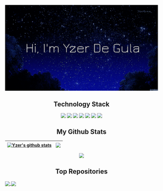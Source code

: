 <div style = "text-align: center;">
  <img width=100% height=50% alt="Banner" src="images/banner2.gif">
</div>

<h2 align="center">
  Technology Stack
</h2>
<p align="center">
  <img src="https://img.shields.io/badge/-Python-3776AB?style=flat-square&logo=python&logoColor=white"/>
  <img src="https://img.shields.io/badge/-C++-00599C?style=flat-square&logo=c"/>
  <img src="https://img.shields.io/badge/-CSS3-1572B6?style=flat-square&logo=css3"/>
  <img src="https://img.shields.io/badge/-HTML5-E34F26?style=flat-square&logo=html5&logoColor=white"/>
  <img src="https://img.shields.io/badge/-React-black?style=flat-square&logo=react"/>
  <img src="https://img.shields.io/badge/-GitHub-black?style=flat-square&logo=github"/>
  <img src="https://img.shields.io/badge/-JavaScript-black?style=flat-square&logo=javascript"/>
</p>


<h2 align="center">
  My Github Stats
</h2>

| <a href="https://github.com/anuraghazra/github-readme-stats"><img align="center" height=200px src="https://github-readme-stats.vercel.app/api?username=YzerD&show_icons=true&include_all_commits=true&theme=tokyonight&hide_border=true&rank_icon=github" alt="Yzer's github stats" /></a> | <a href="https://github.com/anuraghazra/github-readme-stats" ><img align="center" height=200px src="https://github-readme-stats.vercel.app/api/top-langs/?username=YzerD&layout=compact&theme=tokyonight&hide_border=true" /></a> |
| ------------- | ------------- |

<p align = "center">
 <img  src="https://github-readme-streak-stats.herokuapp.com/?user=YzerD&show_icons=true&locale=en&layout=compact&theme=tokyonight&line_height=0" />
</p> 


<h2 align="center">
  Top Repositories
</h2>

<a href="https://github.com/YzerD/CSCI335">
<img align="center" src="https://github-readme-stats.vercel.app/api/pin/?username=YzerD&repo=CSCI335&theme=tokyonight" />
</a> 

<a href="https://github.com/YzerD/NeetCode150">
<img align="center" src="https://github-readme-stats.vercel.app/api/pin/?username=YzerD&repo=NeetCode150&theme=tokyonight" />
</a> 

